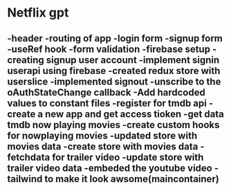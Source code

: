 # Netflix gpt
-header
-routing of app 
-login form
-signup form
-useRef hook
-form validation
-firebase setup
-creating signup user account
-implement signin userapi using firebase
-created redux store with userslice
-implemented signout
-unscribe to the oAuthStateChange callback
-Add hardcoded values to constant files
-register for tmdb api
-create a new app and get access tioken
-get data tmdb now playing movies
-create custom hooks for nowplaying movies
-updated store with movies data
-create store with movies data
-fetchdata for trailer video
-update store with trailer video data
-embeded the youtube video
-tailwind to make it look awsome(maincontainer)
-
